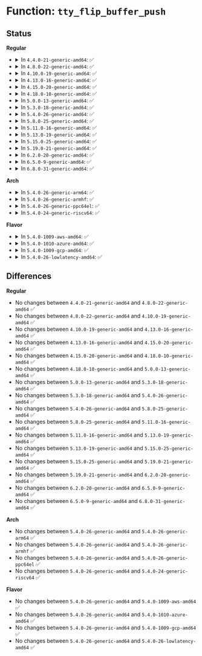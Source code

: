 # Function: <code>tty_flip_buffer_push</code>

## Status
<b>Regular</b>
<ul>
<li>
<details>
<summary>In <code>4.4.0-21-generic-amd64</code>: ✅</summary>

```c
void tty_flip_buffer_push(struct tty_port * port)
```

```json
{
  "name": "tty_flip_buffer_push",
  "collision_type": "Unique Global",
  "inline_type": "No",
  "funcs": [
    {
      "addr": 18446744071583999472,
      "name": "tty_flip_buffer_push",
      "external": true,
      "loc": "drivers/tty/tty_buffer.c:539",
      "file": "drivers/tty/tty_buffer.c",
      "inline": "seen, unknown",
      "caller_inline": [],
      "caller_func": [
        "drivers/tty/pty.c:pty_write",
        "drivers/tty/hvc/hvc_console.c:hvc_poll",
        "drivers/tty/serial/8250/8250_port.c:serial8250_rx_chars",
        "drivers/tty/serial/8250/8250_dma.c:__dma_rx_complete",
        "drivers/tty/serial/max310x.c:max310x_port_irq",
        "drivers/tty/serial/sccnxp.c:sccnxp_handle_events",
        "drivers/tty/serial/kgdb_nmi.c:kgdb_nmi_tty_receiver"
      ]
    }
  ],
  "symbols": [
    {
      "addr": 18446744071583999472,
      "name": "tty_flip_buffer_push",
      "section": ".text",
      "bind": "STB_GLOBAL",
      "size": 45
    }
  ]
}
```
</details>
</li>
<li>
<details>
<summary>In <code>4.8.0-22-generic-amd64</code>: ✅</summary>

```c
void tty_flip_buffer_push(struct tty_port * port)
```

```json
{
  "name": "tty_flip_buffer_push",
  "collision_type": "Unique Global",
  "inline_type": "No",
  "funcs": [
    {
      "addr": 18446744071584331200,
      "name": "tty_flip_buffer_push",
      "external": true,
      "loc": "drivers/tty/tty_buffer.c:529",
      "file": "drivers/tty/tty_buffer.c",
      "inline": "seen, unknown",
      "caller_inline": [],
      "caller_func": [
        "drivers/tty/pty.c:pty_write",
        "drivers/tty/hvc/hvc_console.c:hvc_poll",
        "drivers/tty/serial/8250/8250_port.c:serial8250_rx_chars",
        "drivers/tty/serial/8250/8250_dma.c:__dma_rx_complete",
        "drivers/tty/serial/max310x.c:max310x_port_irq",
        "drivers/tty/serial/sccnxp.c:sccnxp_handle_events",
        "drivers/tty/serial/kgdb_nmi.c:kgdb_nmi_tty_receiver"
      ]
    }
  ],
  "symbols": [
    {
      "addr": 18446744071584331200,
      "name": "tty_flip_buffer_push",
      "section": ".text",
      "bind": "STB_GLOBAL",
      "size": 45
    }
  ]
}
```
</details>
</li>
<li>
<details>
<summary>In <code>4.10.0-19-generic-amd64</code>: ✅</summary>

```c
void tty_flip_buffer_push(struct tty_port * port)
```

```json
{
  "name": "tty_flip_buffer_push",
  "collision_type": "Unique Global",
  "inline_type": "No",
  "funcs": [
    {
      "addr": 18446744071584513104,
      "name": "tty_flip_buffer_push",
      "external": true,
      "loc": "drivers/tty/tty_buffer.c:529",
      "file": "drivers/tty/tty_buffer.c",
      "inline": "seen, unknown",
      "caller_inline": [],
      "caller_func": [
        "drivers/tty/pty.c:pty_write",
        "drivers/tty/hvc/hvc_console.c:hvc_poll",
        "drivers/tty/serial/8250/8250_port.c:serial8250_rx_chars",
        "drivers/tty/serial/8250/8250_dma.c:__dma_rx_complete",
        "drivers/tty/serial/max310x.c:max310x_port_irq",
        "drivers/tty/serial/sccnxp.c:sccnxp_handle_events",
        "drivers/tty/serial/kgdb_nmi.c:kgdb_nmi_tty_receiver"
      ]
    }
  ],
  "symbols": [
    {
      "addr": 18446744071584513104,
      "name": "tty_flip_buffer_push",
      "section": ".text",
      "bind": "STB_GLOBAL",
      "size": 45
    }
  ]
}
```
</details>
</li>
<li>
<details>
<summary>In <code>4.13.0-16-generic-amd64</code>: ✅</summary>

```c
void tty_flip_buffer_push(struct tty_port * port)
```

```json
{
  "name": "tty_flip_buffer_push",
  "collision_type": "Unique Global",
  "inline_type": "No",
  "funcs": [
    {
      "addr": 18446744071584592384,
      "name": "tty_flip_buffer_push",
      "external": true,
      "loc": "drivers/tty/tty_buffer.c:544",
      "file": "drivers/tty/tty_buffer.c",
      "inline": "seen, unknown",
      "caller_inline": [],
      "caller_func": [
        "drivers/tty/pty.c:pty_write",
        "drivers/tty/hvc/hvc_console.c:hvc_poll",
        "drivers/tty/serial/8250/8250_port.c:serial8250_rx_chars",
        "drivers/tty/serial/8250/8250_dma.c:__dma_rx_complete",
        "drivers/tty/serial/max310x.c:max310x_port_irq",
        "drivers/tty/serial/sccnxp.c:sccnxp_handle_events",
        "drivers/tty/serial/kgdb_nmi.c:kgdb_nmi_tty_receiver"
      ]
    }
  ],
  "symbols": [
    {
      "addr": 18446744071584592384,
      "name": "tty_flip_buffer_push",
      "section": ".text",
      "bind": "STB_GLOBAL",
      "size": 45
    }
  ]
}
```
</details>
</li>
<li>
<details>
<summary>In <code>4.15.0-20-generic-amd64</code>: ✅</summary>

```c
void tty_flip_buffer_push(struct tty_port * port)
```

```json
{
  "name": "tty_flip_buffer_push",
  "collision_type": "Unique Global",
  "inline_type": "No",
  "funcs": [
    {
      "addr": 18446744071585004560,
      "name": "tty_flip_buffer_push",
      "external": true,
      "loc": "drivers/tty/tty_buffer.c:545",
      "file": "drivers/tty/tty_buffer.c",
      "inline": "seen, unknown",
      "caller_inline": [],
      "caller_func": [
        "drivers/tty/pty.c:pty_write",
        "drivers/tty/hvc/hvc_console.c:hvc_poll",
        "drivers/tty/serial/8250/8250_port.c:serial8250_rx_chars",
        "drivers/tty/serial/8250/8250_dma.c:__dma_rx_complete",
        "drivers/tty/serial/max310x.c:max310x_port_irq",
        "drivers/tty/serial/sccnxp.c:sccnxp_handle_events",
        "drivers/usb/host/xhci-dbgtty.c:dbc_rx_push"
      ]
    }
  ],
  "symbols": [
    {
      "addr": 18446744071585004560,
      "name": "tty_flip_buffer_push",
      "section": ".text",
      "bind": "STB_GLOBAL",
      "size": 45
    }
  ]
}
```
</details>
</li>
<li>
<details>
<summary>In <code>4.18.0-10-generic-amd64</code>: ✅</summary>

```c
void tty_flip_buffer_push(struct tty_port * port)
```

```json
{
  "name": "tty_flip_buffer_push",
  "collision_type": "Unique Global",
  "inline_type": "No",
  "funcs": [
    {
      "addr": 18446744071585238672,
      "name": "tty_flip_buffer_push",
      "external": true,
      "loc": "drivers/tty/tty_buffer.c:545",
      "file": "drivers/tty/tty_buffer.c",
      "inline": "seen, unknown",
      "caller_inline": [],
      "caller_func": [
        "drivers/tty/pty.c:pty_write",
        "drivers/tty/hvc/hvc_console.c:hvc_poll",
        "drivers/tty/serial/8250/8250_port.c:serial8250_rx_chars",
        "drivers/tty/serial/8250/8250_dma.c:__dma_rx_complete",
        "drivers/tty/serial/max310x.c:max310x_handle_rx",
        "drivers/tty/serial/sccnxp.c:sccnxp_handle_events",
        "drivers/usb/host/xhci-dbgtty.c:dbc_rx_push"
      ]
    }
  ],
  "symbols": [
    {
      "addr": 18446744071585238672,
      "name": "tty_flip_buffer_push",
      "section": ".text",
      "bind": "STB_GLOBAL",
      "size": 45
    }
  ]
}
```
</details>
</li>
<li>
<details>
<summary>In <code>5.0.0-13-generic-amd64</code>: ✅</summary>

```c
void tty_flip_buffer_push(struct tty_port * port)
```

```json
{
  "name": "tty_flip_buffer_push",
  "collision_type": "Unique Global",
  "inline_type": "No",
  "funcs": [
    {
      "addr": 18446744071585357984,
      "name": "tty_flip_buffer_push",
      "external": true,
      "loc": "drivers/tty/tty_buffer.c:554",
      "file": "drivers/tty/tty_buffer.c",
      "inline": "seen, unknown",
      "caller_inline": [],
      "caller_func": [
        "drivers/tty/pty.c:pty_write",
        "drivers/tty/hvc/hvc_console.c:__hvc_poll",
        "drivers/tty/serial/8250/8250_port.c:serial8250_rx_chars",
        "drivers/tty/serial/8250/8250_dma.c:__dma_rx_complete",
        "drivers/tty/serial/max310x.c:max310x_handle_rx",
        "drivers/tty/serial/sccnxp.c:sccnxp_handle_events",
        "drivers/usb/host/xhci-dbgtty.c:dbc_rx_push"
      ]
    }
  ],
  "symbols": [
    {
      "addr": 18446744071585357984,
      "name": "tty_flip_buffer_push",
      "section": ".text",
      "bind": "STB_GLOBAL",
      "size": 45
    }
  ]
}
```
</details>
</li>
<li>
<details>
<summary>In <code>5.3.0-18-generic-amd64</code>: ✅</summary>

```c
void tty_flip_buffer_push(struct tty_port * port)
```

```json
{
  "name": "tty_flip_buffer_push",
  "collision_type": "Unique Global",
  "inline_type": "No",
  "funcs": [
    {
      "addr": 18446744071585571552,
      "name": "tty_flip_buffer_push",
      "external": true,
      "loc": "drivers/tty/tty_buffer.c:554",
      "file": "drivers/tty/tty_buffer.c",
      "inline": "seen, unknown",
      "caller_inline": [],
      "caller_func": [
        "drivers/tty/pty.c:pty_write",
        "drivers/tty/hvc/hvc_console.c:__hvc_poll",
        "drivers/tty/serial/8250/8250_port.c:serial8250_rx_chars",
        "drivers/tty/serial/8250/8250_dma.c:__dma_rx_complete",
        "drivers/tty/serial/max310x.c:max310x_port_irq",
        "drivers/tty/serial/max310x.c:max310x_port_irq",
        "drivers/tty/serial/sccnxp.c:sccnxp_handle_events",
        "drivers/usb/host/xhci-dbgtty.c:dbc_rx_push"
      ]
    }
  ],
  "symbols": [
    {
      "addr": 18446744071585571552,
      "name": "tty_flip_buffer_push",
      "section": ".text",
      "bind": "STB_GLOBAL",
      "size": 45
    }
  ]
}
```
</details>
</li>
<li>
<details>
<summary>In <code>5.4.0-26-generic-amd64</code>: ✅</summary>

```c
void tty_flip_buffer_push(struct tty_port * port)
```

```json
{
  "name": "tty_flip_buffer_push",
  "collision_type": "Unique Global",
  "inline_type": "No",
  "funcs": [
    {
      "addr": 18446744071585712592,
      "name": "tty_flip_buffer_push",
      "external": true,
      "loc": "drivers/tty/tty_buffer.c:554",
      "file": "drivers/tty/tty_buffer.c",
      "inline": "seen, unknown",
      "caller_inline": [],
      "caller_func": [
        "drivers/tty/pty.c:pty_write",
        "drivers/tty/hvc/hvc_console.c:__hvc_poll",
        "drivers/tty/serial/8250/8250_port.c:serial8250_rx_chars",
        "drivers/tty/serial/8250/8250_dma.c:__dma_rx_complete",
        "drivers/tty/serial/max310x.c:max310x_port_irq",
        "drivers/tty/serial/max310x.c:max310x_port_irq",
        "drivers/tty/serial/sccnxp.c:sccnxp_handle_events",
        "drivers/usb/host/xhci-dbgtty.c:dbc_rx_push"
      ]
    }
  ],
  "symbols": [
    {
      "addr": 18446744071585712592,
      "name": "tty_flip_buffer_push",
      "section": ".text",
      "bind": "STB_GLOBAL",
      "size": 45
    }
  ]
}
```
</details>
</li>
<li>
<details>
<summary>In <code>5.8.0-25-generic-amd64</code>: ✅</summary>

```c
void tty_flip_buffer_push(struct tty_port * port)
```

```json
{
  "name": "tty_flip_buffer_push",
  "collision_type": "Unique Global",
  "inline_type": "No",
  "funcs": [
    {
      "addr": 18446744071586443152,
      "name": "tty_flip_buffer_push",
      "external": true,
      "loc": "drivers/tty/tty_buffer.c:554",
      "file": "drivers/tty/tty_buffer.c",
      "inline": "seen, unknown",
      "caller_inline": [],
      "caller_func": [
        "drivers/tty/pty.c:pty_write",
        "drivers/tty/hvc/hvc_console.c:__hvc_poll",
        "drivers/tty/serial/8250/8250_port.c:serial8250_rx_chars",
        "drivers/tty/serial/8250/8250_dma.c:__dma_rx_complete",
        "drivers/tty/serial/max310x.c:max310x_handle_rx",
        "drivers/tty/serial/sccnxp.c:sccnxp_handle_rx",
        "drivers/usb/host/xhci-dbgtty.c:dbc_rx_push"
      ]
    }
  ],
  "symbols": [
    {
      "addr": 18446744071586443152,
      "name": "tty_flip_buffer_push",
      "section": ".text",
      "bind": "STB_GLOBAL",
      "size": 45
    }
  ]
}
```
</details>
</li>
<li>
<details>
<summary>In <code>5.11.0-16-generic-amd64</code>: ✅</summary>

```c
void tty_flip_buffer_push(struct tty_port * port)
```

```json
{
  "name": "tty_flip_buffer_push",
  "collision_type": "Unique Global",
  "inline_type": "No",
  "funcs": [
    {
      "addr": 18446744071586557632,
      "name": "tty_flip_buffer_push",
      "external": true,
      "loc": "drivers/tty/tty_buffer.c:554",
      "file": "drivers/tty/tty_buffer.c",
      "inline": "seen, unknown",
      "caller_inline": [],
      "caller_func": [
        "drivers/tty/pty.c:pty_write",
        "drivers/tty/hvc/hvc_console.c:__hvc_poll",
        "drivers/tty/serial/8250/8250_port.c:serial8250_rx_chars",
        "drivers/tty/serial/8250/8250_dma.c:__dma_rx_complete",
        "drivers/tty/serial/max310x.c:max310x_handle_rx",
        "drivers/tty/serial/sccnxp.c:sccnxp_handle_rx",
        "drivers/usb/host/xhci-dbgtty.c:dbc_rx_push"
      ]
    }
  ],
  "symbols": [
    {
      "addr": 18446744071586557632,
      "name": "tty_flip_buffer_push",
      "section": ".text",
      "bind": "STB_GLOBAL",
      "size": 45
    }
  ]
}
```
</details>
</li>
<li>
<details>
<summary>In <code>5.13.0-19-generic-amd64</code>: ✅</summary>

```c
void tty_flip_buffer_push(struct tty_port * port)
```

```json
{
  "name": "tty_flip_buffer_push",
  "collision_type": "Unique Global",
  "inline_type": "No",
  "funcs": [
    {
      "addr": 18446744071586442592,
      "name": "tty_flip_buffer_push",
      "external": true,
      "loc": "drivers/tty/tty_buffer.c:554",
      "file": "drivers/tty/tty_buffer.c",
      "inline": "seen, unknown",
      "caller_inline": [],
      "caller_func": [
        "drivers/tty/pty.c:pty_write",
        "drivers/tty/hvc/hvc_console.c:__hvc_poll",
        "drivers/tty/serial/8250/8250_port.c:serial8250_rx_chars",
        "drivers/tty/serial/8250/8250_dma.c:__dma_rx_complete",
        "drivers/tty/serial/max310x.c:max310x_handle_rx",
        "drivers/tty/serial/sccnxp.c:sccnxp_handle_rx",
        "drivers/usb/host/xhci-dbgtty.c:dbc_rx_push"
      ]
    }
  ],
  "symbols": [
    {
      "addr": 18446744071586442592,
      "name": "tty_flip_buffer_push",
      "section": ".text",
      "bind": "STB_GLOBAL",
      "size": 45
    }
  ]
}
```
</details>
</li>
<li>
<details>
<summary>In <code>5.15.0-25-generic-amd64</code>: ✅</summary>

```c
void tty_flip_buffer_push(struct tty_port * port)
```

```json
{
  "name": "tty_flip_buffer_push",
  "collision_type": "Unique Global",
  "inline_type": "No",
  "funcs": [
    {
      "addr": 18446744071586968816,
      "name": "tty_flip_buffer_push",
      "external": true,
      "loc": "drivers/tty/tty_buffer.c:567",
      "file": "drivers/tty/tty_buffer.c",
      "inline": "seen, unknown",
      "caller_inline": [],
      "caller_func": [
        "drivers/tty/pty.c:pty_write",
        "drivers/tty/hvc/hvc_console.c:__hvc_poll",
        "drivers/tty/serial/8250/8250_port.c:serial8250_rx_chars",
        "drivers/tty/serial/8250/8250_dma.c:__dma_rx_complete",
        "drivers/tty/serial/max310x.c:max310x_handle_rx",
        "drivers/tty/serial/sccnxp.c:sccnxp_handle_rx",
        "drivers/usb/host/xhci-dbgtty.c:dbc_rx_push"
      ]
    }
  ],
  "symbols": [
    {
      "addr": 18446744071586968816,
      "name": "tty_flip_buffer_push",
      "section": ".text",
      "bind": "STB_GLOBAL",
      "size": 45
    }
  ]
}
```
</details>
</li>
<li>
<details>
<summary>In <code>5.19.0-21-generic-amd64</code>: ✅</summary>

```c
void tty_flip_buffer_push(struct tty_port * port)
```

```json
{
  "name": "tty_flip_buffer_push",
  "collision_type": "Unique Global",
  "inline_type": "No",
  "funcs": [
    {
      "addr": 18446744071588262976,
      "name": "tty_flip_buffer_push",
      "external": true,
      "loc": "drivers/tty/tty_buffer.c:554",
      "file": "drivers/tty/tty_buffer.c",
      "inline": "seen, unknown",
      "caller_inline": [],
      "caller_func": [
        "drivers/tty/vt/keyboard.c:fn_send_intr",
        "drivers/tty/vt/keyboard.c:fn_send_intr",
        "drivers/tty/vt/keyboard.c:puts_queue",
        "drivers/tty/vt/keyboard.c:put_queue",
        "drivers/tty/vt/keyboard.c:put_queue",
        "drivers/tty/vt/vt.c:do_con_trol",
        "drivers/tty/vt/vt.c:mouse_report",
        "drivers/tty/hvc/hvc_console.c:__hvc_poll",
        "drivers/tty/serial/8250/8250_dma.c:__dma_rx_complete",
        "drivers/tty/serial/max310x.c:max310x_handle_rx",
        "drivers/tty/serial/sccnxp.c:sccnxp_handle_rx",
        "drivers/tty/serial/kgdb_nmi.c:kgdb_nmi_tty_receiver",
        "drivers/usb/host/xhci-dbgtty.c:dbc_rx_push"
      ]
    }
  ],
  "symbols": [
    {
      "addr": 18446744071588262976,
      "name": "tty_flip_buffer_push",
      "section": ".text",
      "bind": "STB_GLOBAL",
      "size": 57
    }
  ]
}
```
</details>
</li>
<li>
<details>
<summary>In <code>6.2.0-20-generic-amd64</code>: ✅</summary>

```c
void tty_flip_buffer_push(struct tty_port * port)
```

```json
{
  "name": "tty_flip_buffer_push",
  "collision_type": "Unique Global",
  "inline_type": "No",
  "funcs": [
    {
      "addr": 18446744071589676688,
      "name": "tty_flip_buffer_push",
      "external": true,
      "loc": "drivers/tty/tty_buffer.c:599",
      "file": "drivers/tty/tty_buffer.c",
      "inline": "seen, unknown",
      "caller_inline": [],
      "caller_func": [
        "drivers/tty/vt/keyboard.c:fn_send_intr",
        "drivers/tty/vt/keyboard.c:fn_send_intr",
        "drivers/tty/vt/keyboard.c:puts_queue",
        "drivers/tty/vt/keyboard.c:put_queue",
        "drivers/tty/vt/vt.c:do_con_trol",
        "drivers/tty/vt/vt.c:mouse_report",
        "drivers/tty/hvc/hvc_console.c:__hvc_poll",
        "drivers/tty/serial/8250/8250_dma.c:__dma_rx_complete",
        "drivers/tty/serial/max310x.c:max310x_handle_rx",
        "drivers/tty/serial/sccnxp.c:sccnxp_handle_rx",
        "drivers/tty/serial/kgdb_nmi.c:kgdb_nmi_tty_receiver",
        "drivers/usb/host/xhci-dbgtty.c:dbc_rx_push"
      ]
    }
  ],
  "symbols": [
    {
      "addr": 18446744071589676688,
      "name": "tty_flip_buffer_push",
      "section": ".text",
      "bind": "STB_GLOBAL",
      "size": 57
    }
  ]
}
```
</details>
</li>
<li>
<details>
<summary>In <code>6.5.0-9-generic-amd64</code>: ✅</summary>

```c
void tty_flip_buffer_push(struct tty_port * port)
```

```json
{
  "name": "tty_flip_buffer_push",
  "collision_type": "Unique Global",
  "inline_type": "No",
  "funcs": [
    {
      "addr": 18446744071589981296,
      "name": "tty_flip_buffer_push",
      "external": true,
      "loc": "drivers/tty/tty_buffer.c:599",
      "file": "drivers/tty/tty_buffer.c",
      "inline": "seen, unknown",
      "caller_inline": [],
      "caller_func": [
        "drivers/tty/vt/keyboard.c:fn_send_intr",
        "drivers/tty/vt/keyboard.c:fn_send_intr",
        "drivers/tty/vt/keyboard.c:puts_queue",
        "drivers/tty/vt/keyboard.c:put_queue",
        "drivers/tty/vt/vt.c:do_con_trol",
        "drivers/tty/vt/vt.c:mouse_report",
        "drivers/tty/hvc/hvc_console.c:__hvc_poll",
        "drivers/tty/serial/8250/8250_port.c:serial8250_handle_irq",
        "drivers/tty/serial/8250/8250_dma.c:__dma_rx_complete",
        "drivers/tty/serial/max310x.c:max310x_handle_rx",
        "drivers/tty/serial/sccnxp.c:sccnxp_handle_rx",
        "drivers/tty/serial/kgdb_nmi.c:kgdb_nmi_tty_receiver",
        "drivers/usb/host/xhci-dbgtty.c:dbc_rx_push"
      ]
    }
  ],
  "symbols": [
    {
      "addr": 18446744071589981296,
      "name": "tty_flip_buffer_push",
      "section": ".text",
      "bind": "STB_GLOBAL",
      "size": 57
    }
  ]
}
```
</details>
</li>
<li>
<details>
<summary>In <code>6.8.0-31-generic-amd64</code>: ✅</summary>

```c
void tty_flip_buffer_push(struct tty_port * port)
```

```json
{
  "name": "tty_flip_buffer_push",
  "collision_type": "Unique Global",
  "inline_type": "No",
  "funcs": [
    {
      "addr": 18446744071590320016,
      "name": "tty_flip_buffer_push",
      "external": true,
      "loc": "drivers/tty/tty_buffer.c:528",
      "file": "drivers/tty/tty_buffer.c",
      "inline": "seen, unknown",
      "caller_inline": [],
      "caller_func": [
        "drivers/tty/vt/keyboard.c:fn_send_intr",
        "drivers/tty/vt/keyboard.c:puts_queue",
        "drivers/tty/vt/keyboard.c:put_queue",
        "drivers/tty/vt/vt.c:do_con_trol",
        "drivers/tty/vt/vt.c:do_con_trol",
        "drivers/tty/vt/vt.c:mouse_report",
        "drivers/tty/hvc/hvc_console.c:__hvc_poll",
        "drivers/tty/serial/8250/8250_port.c:serial8250_handle_irq",
        "drivers/tty/serial/8250/8250_dma.c:__dma_rx_complete",
        "drivers/tty/serial/max310x.c:max310x_handle_rx",
        "drivers/tty/serial/sccnxp.c:sccnxp_handle_rx",
        "drivers/tty/serial/kgdb_nmi.c:kgdb_nmi_tty_receiver",
        "drivers/usb/host/xhci-dbgtty.c:dbc_rx_push"
      ]
    }
  ],
  "symbols": [
    {
      "addr": 18446744071590320016,
      "name": "tty_flip_buffer_push",
      "section": ".text",
      "bind": "STB_GLOBAL",
      "size": 57
    }
  ]
}
```
</details>
</li>
</ul>
<b>Arch</b>
<ul>
<li>
<details>
<summary>In <code>5.4.0-26-generic-arm64</code>: ✅</summary>

```c
void tty_flip_buffer_push(struct tty_port * port)
```

```json
{
  "name": "tty_flip_buffer_push",
  "collision_type": "Unique Global",
  "inline_type": "No",
  "funcs": [
    {
      "addr": 18446603336498401352,
      "name": "tty_flip_buffer_push",
      "external": true,
      "loc": "drivers/tty/tty_buffer.c:554",
      "file": "drivers/tty/tty_buffer.c",
      "inline": "seen, unknown",
      "caller_inline": [],
      "caller_func": [
        "drivers/tty/pty.c:pty_write",
        "drivers/tty/hvc/hvc_console.c:__hvc_poll",
        "drivers/tty/serial/8250/8250_port.c:serial8250_rx_chars",
        "drivers/tty/serial/8250/8250_dma.c:__dma_rx_complete",
        "drivers/tty/serial/8250/8250_mtk.c:mtk8250_dma_rx_complete",
        "drivers/tty/serial/8250/8250_mtk.c:mtk8250_dma_rx_complete",
        "drivers/tty/serial/amba-pl011.c:pl011_int",
        "drivers/tty/serial/amba-pl011.c:pl011_dma_rx_poll",
        "drivers/tty/serial/amba-pl011.c:pl011_dma_rx_chars",
        "drivers/tty/serial/max310x.c:max310x_port_irq",
        "drivers/tty/serial/max310x.c:max310x_port_irq",
        "drivers/tty/serial/imx.c:imx_uart_dma_rx_callback",
        "drivers/tty/serial/imx.c:imx_uart_dma_rx_callback",
        "drivers/tty/serial/meson_uart.c:meson_uart_interrupt",
        "drivers/tty/serial/sccnxp.c:sccnxp_handle_events",
        "drivers/tty/serial/msm_serial.c:msm_uart_irq",
        "drivers/tty/serial/msm_serial.c:msm_uart_irq",
        "drivers/tty/serial/msm_serial.c:msm_complete_rx_dma",
        "drivers/tty/serial/mvebu-uart.c:mvebu_uart_rx_chars",
        "drivers/tty/serial/owl-uart.c:owl_uart_irq",
        "drivers/usb/host/xhci-dbgtty.c:dbc_rx_push"
      ]
    }
  ],
  "symbols": [
    {
      "addr": 18446603336498401352,
      "name": "tty_flip_buffer_push",
      "section": ".text",
      "bind": "STB_GLOBAL",
      "size": 72
    }
  ]
}
```
</details>
</li>
<li>
<details>
<summary>In <code>5.4.0-26-generic-armhf</code>: ✅</summary>

```c
void tty_flip_buffer_push(struct tty_port * port)
```

```json
{
  "name": "tty_flip_buffer_push",
  "collision_type": "Unique Global",
  "inline_type": "No",
  "funcs": [
    {
      "addr": 3231076028,
      "name": "tty_flip_buffer_push",
      "external": true,
      "loc": "drivers/tty/tty_buffer.c:554",
      "file": "drivers/tty/tty_buffer.c",
      "inline": "seen, unknown",
      "caller_inline": [],
      "caller_func": [
        "drivers/tty/pty.c:pty_write",
        "drivers/tty/hvc/hvc_console.c:__hvc_poll",
        "drivers/tty/serial/8250/8250_port.c:serial8250_rx_chars",
        "drivers/tty/serial/8250/8250_dma.c:__dma_rx_complete",
        "drivers/tty/serial/8250/8250_mtk.c:mtk8250_dma_rx_complete",
        "drivers/tty/serial/amba-pl011.c:pl011_int",
        "drivers/tty/serial/amba-pl011.c:pl011_dma_rx_poll",
        "drivers/tty/serial/amba-pl011.c:pl011_dma_rx_chars",
        "drivers/tty/serial/max310x.c:max310x_port_irq",
        "drivers/tty/serial/max310x.c:max310x_port_irq",
        "drivers/tty/serial/max310x.c:max310x_port_irq",
        "drivers/tty/serial/imx.c:imx_uart_dma_rx_callback",
        "drivers/tty/serial/imx.c:imx_uart_dma_rx_callback",
        "drivers/tty/serial/meson_uart.c:meson_uart_interrupt",
        "drivers/tty/serial/sccnxp.c:sccnxp_handle_events",
        "drivers/tty/serial/msm_serial.c:msm_uart_irq",
        "drivers/tty/serial/msm_serial.c:msm_uart_irq",
        "drivers/tty/serial/msm_serial.c:msm_complete_rx_dma",
        "drivers/tty/serial/omap-serial.c:serial_omap_irq",
        "drivers/tty/serial/mvebu-uart.c:mvebu_uart_rx_chars",
        "drivers/tty/serial/owl-uart.c:owl_uart_irq",
        "drivers/tty/serial/rda-uart.c:rda_interrupt",
        "drivers/usb/host/xhci-dbgtty.c:dbc_rx_push"
      ]
    }
  ],
  "symbols": [
    {
      "addr": 3231076028,
      "name": "tty_flip_buffer_push",
      "section": ".text",
      "bind": "STB_GLOBAL",
      "size": 64
    }
  ]
}
```
</details>
</li>
<li>
<details>
<summary>In <code>5.4.0-26-generic-ppc64el</code>: ✅</summary>

```c
void tty_flip_buffer_push(struct tty_port * port)
```

```json
{
  "name": "tty_flip_buffer_push",
  "collision_type": "Unique Global",
  "inline_type": "No",
  "funcs": [
    {
      "addr": 13835058055291585008,
      "name": "tty_flip_buffer_push",
      "external": true,
      "loc": "drivers/tty/tty_buffer.c:554",
      "file": "drivers/tty/tty_buffer.c",
      "inline": "seen, unknown",
      "caller_inline": [],
      "caller_func": [
        "drivers/tty/pty.c:pty_write",
        "drivers/tty/hvc/hvsi.c:hvsi_unthrottle",
        "drivers/tty/hvc/hvsi.c:hvsi_interrupt",
        "drivers/tty/hvc/hvsi.c:hvsi_interrupt",
        "drivers/tty/hvc/hvc_console.c:__hvc_poll",
        "drivers/tty/serial/8250/8250_port.c:serial8250_rx_chars",
        "drivers/tty/serial/8250/8250_dma.c:__dma_rx_complete",
        "drivers/tty/serial/sccnxp.c:sccnxp_handle_events",
        "drivers/usb/host/xhci-dbgtty.c:dbc_rx_push"
      ]
    }
  ],
  "symbols": [
    {
      "addr": 13835058055291585008,
      "name": "tty_flip_buffer_push",
      "section": ".text",
      "bind": "STB_GLOBAL",
      "size": 88
    }
  ]
}
```
</details>
</li>
<li>
<details>
<summary>In <code>5.4.0-24-generic-riscv64</code>: ✅</summary>

```c
void tty_flip_buffer_push(struct tty_port * port)
```

```json
{
  "name": "tty_flip_buffer_push",
  "collision_type": "Unique Global",
  "inline_type": "No",
  "funcs": [
    {
      "addr": 18446743936276062156,
      "name": "tty_flip_buffer_push",
      "external": true,
      "loc": "drivers/tty/tty_buffer.c:554",
      "file": "drivers/tty/tty_buffer.c",
      "inline": "seen, unknown",
      "caller_inline": [],
      "caller_func": [
        "drivers/tty/pty.c:pty_write",
        "drivers/tty/hvc/hvc_console.c:__hvc_poll",
        "drivers/tty/serial/8250/8250_port.c:serial8250_rx_chars",
        "drivers/tty/serial/8250/8250_dma.c:__dma_rx_complete",
        "drivers/tty/serial/max310x.c:max310x_port_irq",
        "drivers/tty/serial/max310x.c:max310x_port_irq",
        "drivers/tty/serial/sccnxp.c:sccnxp_handle_events",
        "drivers/tty/serial/sifive.c:sifive_serial_irq",
        "drivers/usb/host/xhci-dbgtty.c:dbc_rx_push"
      ]
    }
  ],
  "symbols": [
    {
      "addr": 18446743936276062156,
      "name": "tty_flip_buffer_push",
      "section": ".text",
      "bind": "STB_GLOBAL",
      "size": 64
    }
  ]
}
```
</details>
</li>
</ul>
<b>Flavor</b>
<ul>
<li>
<details>
<summary>In <code>5.4.0-1009-aws-amd64</code>: ✅</summary>

```c
void tty_flip_buffer_push(struct tty_port * port)
```

```json
{
  "name": "tty_flip_buffer_push",
  "collision_type": "Unique Global",
  "inline_type": "No",
  "funcs": [
    {
      "addr": 18446744071585473616,
      "name": "tty_flip_buffer_push",
      "external": true,
      "loc": "drivers/tty/tty_buffer.c:554",
      "file": "drivers/tty/tty_buffer.c",
      "inline": "seen, unknown",
      "caller_inline": [],
      "caller_func": [
        "drivers/tty/pty.c:pty_write",
        "drivers/tty/hvc/hvc_console.c:__hvc_poll",
        "drivers/tty/serial/8250/8250_port.c:serial8250_rx_chars",
        "drivers/tty/serial/8250/8250_dma.c:__dma_rx_complete",
        "drivers/tty/serial/max310x.c:max310x_port_irq",
        "drivers/tty/serial/max310x.c:max310x_port_irq",
        "drivers/tty/serial/sccnxp.c:sccnxp_handle_events"
      ]
    }
  ],
  "symbols": [
    {
      "addr": 18446744071585473616,
      "name": "tty_flip_buffer_push",
      "section": ".text",
      "bind": "STB_GLOBAL",
      "size": 45
    }
  ]
}
```
</details>
</li>
<li>
<details>
<summary>In <code>5.4.0-1010-azure-amd64</code>: ✅</summary>

```c
void tty_flip_buffer_push(struct tty_port * port)
```

```json
{
  "name": "tty_flip_buffer_push",
  "collision_type": "Unique Global",
  "inline_type": "No",
  "funcs": [
    {
      "addr": 18446744071585343632,
      "name": "tty_flip_buffer_push",
      "external": true,
      "loc": "drivers/tty/tty_buffer.c:554",
      "file": "drivers/tty/tty_buffer.c",
      "inline": "seen, unknown",
      "caller_inline": [],
      "caller_func": [
        "drivers/tty/pty.c:pty_write",
        "drivers/tty/hvc/hvc_console.c:__hvc_poll",
        "drivers/tty/serial/8250/8250_port.c:serial8250_rx_chars",
        "drivers/tty/serial/8250/8250_dma.c:__dma_rx_complete",
        "drivers/tty/serial/max310x.c:max310x_port_irq",
        "drivers/tty/serial/max310x.c:max310x_port_irq",
        "drivers/tty/serial/sccnxp.c:sccnxp_handle_events",
        "drivers/usb/host/xhci-dbgtty.c:dbc_rx_push"
      ]
    }
  ],
  "symbols": [
    {
      "addr": 18446744071585343632,
      "name": "tty_flip_buffer_push",
      "section": ".text",
      "bind": "STB_GLOBAL",
      "size": 45
    }
  ]
}
```
</details>
</li>
<li>
<details>
<summary>In <code>5.4.0-1009-gcp-amd64</code>: ✅</summary>

```c
void tty_flip_buffer_push(struct tty_port * port)
```

```json
{
  "name": "tty_flip_buffer_push",
  "collision_type": "Unique Global",
  "inline_type": "No",
  "funcs": [
    {
      "addr": 18446744071585662992,
      "name": "tty_flip_buffer_push",
      "external": true,
      "loc": "drivers/tty/tty_buffer.c:554",
      "file": "drivers/tty/tty_buffer.c",
      "inline": "seen, unknown",
      "caller_inline": [],
      "caller_func": [
        "drivers/tty/pty.c:pty_write",
        "drivers/tty/hvc/hvc_console.c:__hvc_poll",
        "drivers/tty/serial/8250/8250_port.c:serial8250_rx_chars",
        "drivers/tty/serial/8250/8250_dma.c:__dma_rx_complete",
        "drivers/tty/serial/max310x.c:max310x_port_irq",
        "drivers/tty/serial/max310x.c:max310x_port_irq",
        "drivers/tty/serial/sccnxp.c:sccnxp_handle_events",
        "drivers/usb/host/xhci-dbgtty.c:dbc_rx_push"
      ]
    }
  ],
  "symbols": [
    {
      "addr": 18446744071585662992,
      "name": "tty_flip_buffer_push",
      "section": ".text",
      "bind": "STB_GLOBAL",
      "size": 45
    }
  ]
}
```
</details>
</li>
<li>
<details>
<summary>In <code>5.4.0-26-lowlatency-amd64</code>: ✅</summary>

```c
void tty_flip_buffer_push(struct tty_port * port)
```

```json
{
  "name": "tty_flip_buffer_push",
  "collision_type": "Unique Global",
  "inline_type": "No",
  "funcs": [
    {
      "addr": 18446744071585771104,
      "name": "tty_flip_buffer_push",
      "external": true,
      "loc": "drivers/tty/tty_buffer.c:554",
      "file": "drivers/tty/tty_buffer.c",
      "inline": "seen, unknown",
      "caller_inline": [],
      "caller_func": [
        "drivers/tty/pty.c:pty_write",
        "drivers/tty/hvc/hvc_console.c:__hvc_poll",
        "drivers/tty/serial/8250/8250_port.c:serial8250_rx_chars",
        "drivers/tty/serial/8250/8250_dma.c:__dma_rx_complete",
        "drivers/tty/serial/max310x.c:max310x_port_irq",
        "drivers/tty/serial/max310x.c:max310x_port_irq",
        "drivers/tty/serial/sccnxp.c:sccnxp_handle_events",
        "drivers/usb/host/xhci-dbgtty.c:dbc_rx_push"
      ]
    }
  ],
  "symbols": [
    {
      "addr": 18446744071585771104,
      "name": "tty_flip_buffer_push",
      "section": ".text",
      "bind": "STB_GLOBAL",
      "size": 45
    }
  ]
}
```
</details>
</li>
</ul>

## Differences
<b>Regular</b>
<ul>
<li>
No changes between <code>4.4.0-21-generic-amd64</code> and <code>4.8.0-22-generic-amd64</code> ✅
</li>
<li>
No changes between <code>4.8.0-22-generic-amd64</code> and <code>4.10.0-19-generic-amd64</code> ✅
</li>
<li>
No changes between <code>4.10.0-19-generic-amd64</code> and <code>4.13.0-16-generic-amd64</code> ✅
</li>
<li>
No changes between <code>4.13.0-16-generic-amd64</code> and <code>4.15.0-20-generic-amd64</code> ✅
</li>
<li>
No changes between <code>4.15.0-20-generic-amd64</code> and <code>4.18.0-10-generic-amd64</code> ✅
</li>
<li>
No changes between <code>4.18.0-10-generic-amd64</code> and <code>5.0.0-13-generic-amd64</code> ✅
</li>
<li>
No changes between <code>5.0.0-13-generic-amd64</code> and <code>5.3.0-18-generic-amd64</code> ✅
</li>
<li>
No changes between <code>5.3.0-18-generic-amd64</code> and <code>5.4.0-26-generic-amd64</code> ✅
</li>
<li>
No changes between <code>5.4.0-26-generic-amd64</code> and <code>5.8.0-25-generic-amd64</code> ✅
</li>
<li>
No changes between <code>5.8.0-25-generic-amd64</code> and <code>5.11.0-16-generic-amd64</code> ✅
</li>
<li>
No changes between <code>5.11.0-16-generic-amd64</code> and <code>5.13.0-19-generic-amd64</code> ✅
</li>
<li>
No changes between <code>5.13.0-19-generic-amd64</code> and <code>5.15.0-25-generic-amd64</code> ✅
</li>
<li>
No changes between <code>5.15.0-25-generic-amd64</code> and <code>5.19.0-21-generic-amd64</code> ✅
</li>
<li>
No changes between <code>5.19.0-21-generic-amd64</code> and <code>6.2.0-20-generic-amd64</code> ✅
</li>
<li>
No changes between <code>6.2.0-20-generic-amd64</code> and <code>6.5.0-9-generic-amd64</code> ✅
</li>
<li>
No changes between <code>6.5.0-9-generic-amd64</code> and <code>6.8.0-31-generic-amd64</code> ✅
</li>
</ul>
<b>Arch</b>
<ul>
<li>
No changes between <code>5.4.0-26-generic-amd64</code> and <code>5.4.0-26-generic-arm64</code> ✅
</li>
<li>
No changes between <code>5.4.0-26-generic-amd64</code> and <code>5.4.0-26-generic-armhf</code> ✅
</li>
<li>
No changes between <code>5.4.0-26-generic-amd64</code> and <code>5.4.0-26-generic-ppc64el</code> ✅
</li>
<li>
No changes between <code>5.4.0-26-generic-amd64</code> and <code>5.4.0-24-generic-riscv64</code> ✅
</li>
</ul>
<b>Flavor</b>
<ul>
<li>
No changes between <code>5.4.0-26-generic-amd64</code> and <code>5.4.0-1009-aws-amd64</code> ✅
</li>
<li>
No changes between <code>5.4.0-26-generic-amd64</code> and <code>5.4.0-1010-azure-amd64</code> ✅
</li>
<li>
No changes between <code>5.4.0-26-generic-amd64</code> and <code>5.4.0-1009-gcp-amd64</code> ✅
</li>
<li>
No changes between <code>5.4.0-26-generic-amd64</code> and <code>5.4.0-26-lowlatency-amd64</code> ✅
</li>
</ul>
